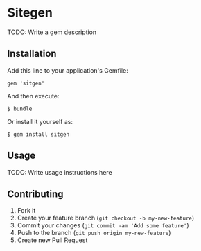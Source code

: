 # Sitegen

TODO: Write a gem description

## Installation

Add this line to your application's Gemfile:

    gem 'sitgen'

And then execute:

    $ bundle

Or install it yourself as:

    $ gem install sitgen

## Usage

TODO: Write usage instructions here

## Contributing

1. Fork it
2. Create your feature branch (`git checkout -b my-new-feature`)
3. Commit your changes (`git commit -am 'Add some feature'`)
4. Push to the branch (`git push origin my-new-feature`)
5. Create new Pull Request

